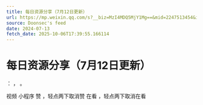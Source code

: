 ```yaml
---
title: 每日资源分享（7月12日更新）
url: https://mp.weixin.qq.com/s?__biz=MzI4MDQ5MjY1Mg==&mid=2247513454&idx=2&sn=c02bb119fc486008ae2e7c7d8e52bd4e
source: Doonsec's feed
date: 2024-07-13
fetch_date: 2025-10-06T17:39:55.166114
---
```


# 每日资源分享（7月12日更新）

：
，
。

视频
小程序
赞
，轻点两下取消赞
在看
，轻点两下取消在看
